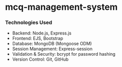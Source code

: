 # mcq-management-system

### Technologies Used
- Backend: Node.js, Express.js
- Frontend: EJS, Bootstrap
- Database: MongoDB (Mongoose ODM)
- Session Management: Express-session
- Validation & Security: bcrypt for password hashing
- Version Control: Git, GitHub
